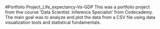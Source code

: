 #Portfolio Project_Life_expectancy-Vs-GDP
This was a portfolio project from thw course 'Data Scientist: Inference Specialist' from Codecademy. The main goal was to analyze and plot the data from a CSV file using data visualization tools and statistical fundamentals.
